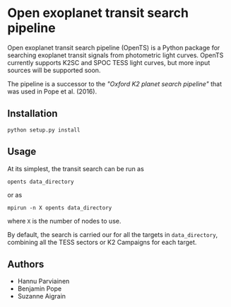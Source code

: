 # Open exoplanet transit search pipeline

Open exoplanet transit search pipeline (OpenTS) is a Python package for searching exoplanet
transit signals from photometric light curves. OpenTS currently supports K2SC and SPOC TESS 
light curves, but more input sources will be supported soon.

The pipeline is a successor to the *"Oxford K2 planet search pipeline"* that was used in 
Pope et al. (2016).

## Installation

    python setup.py install

## Usage

At its simplest, the transit search can be run as

    opents data_directory

or as 

    mpirun -n X opents data_directory
    
where ``X`` is the number of nodes to use.

By default, the search is carried our for all the targets in ``data_directory``,
combining all the TESS sectors or K2 Campaigns for each target. 

## Authors

- Hannu Parviainen
- Benjamin Pope
- Suzanne Aigrain

